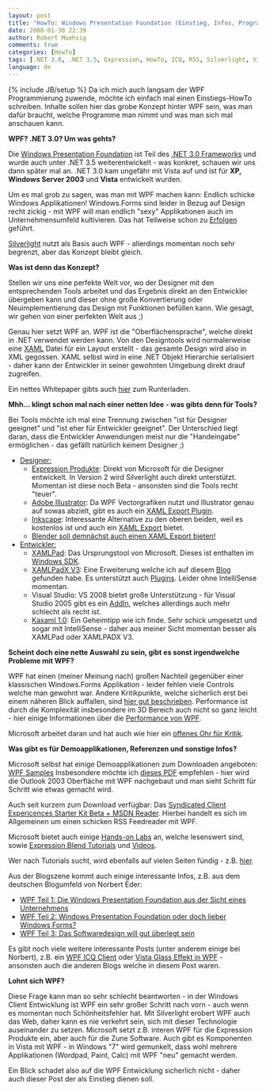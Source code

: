 ```yaml
---
layout: post
title: "HowTo: Windows Presentation Foundation (Einstieg, Infos, Programme, Überblick)"
date: 2008-01-30 22:39
author: Robert Muehsig
comments: true
categories: [HowTo]
tags: [.NET 3.0, .NET 3.5, Expression, HowTo, ICQ, RSS, Silverlight, Vista, WPF]
language: de
---
```

{% include JB/setup %}
Da ich mich auch langsam der WPF Programmierung zuwende, möchte ich einfach mal einen Einstiegs-HowTo schreiben. Inhalte sollen hier das grobe Konzept hinter WPF sein, was man dafür braucht, welche Programme man nimmt und was man sich mal anschauen kann.

<strong>WPF? .NET 3.0? Um was gehts?</strong>

Die <a href="http://de.wikipedia.org/wiki/Windows_Presentation_Foundation" target="_blank">Windows Presentation Foundation</a> ist Teil des <a href="http://de.wikipedia.org/wiki/.NET_Framework_3.0#.NET_3.0_und_Vista" target="_blank">.NET 3.0 Frameworks</a> und wurde auch unter .NET 3.5 weiterentwickelt - was konkret, schauen wir uns dann später mal an. .NET 3.0 kam ungefähr mit Vista auf und ist für <strong>XP, Windows Server 2003</strong> und <strong>Vista</strong> entwickelt wurden.

Um es mal grob zu sagen, was man mit WPF machen kann: Endlich schicke Windows Applikationen! Windows.Forms sind leider in Bezug auf Design recht zickig - mit WPF will man endlich "sexy" Applikationen auch im Unternehmensumfeld kultivieren. Das hat Teilweise schon zu <a href="http://www.istartedsomething.com/20080109/frog-design-wpf-sexy-enterprise-software/" target="_blank">Erfolgen</a> geführt.

<a href="http://de.wikipedia.org/wiki/Silverlight" target="_blank">Silverlight</a> nutzt als Basis auch WPF - allerdings momentan noch sehr begrenzt, aber das Konzept bleibt gleich.

<strong>Was ist denn das Konzept?</strong>

Stellen wir uns eine perfekte Welt vor, wo der Designer mit den entsprechenden Tools arbeitet und das Ergebnis direkt an den Entwickler übergeben kann und dieser ohne große Konvertierung oder Neuimplementierung das Design mit Funktionen befüllen kann. Wie gesagt, wir gehen von einer perfekten Welt aus ;)

Genau hier setzt WPF an. WPF ist die "Oberflächensprache", welche direkt in .NET verwendet werden kann. Von den Designtools wird normalerweise eine <a href="http://de.wikipedia.org/wiki/XAML" target="_blank">XAML</a> Datei für ein Layout erstellt - das gesamte Design wird also in XML gegossen.
XAML selbst wird in eine .NET Objekt Hierarchie serialisiert - daher kann der Entwickler in seiner gewohnten Umgebung direkt drauf zugreifen.

Ein nettes Whitepaper gibts auch <a href="http://blogs.msdn.com/steffenr/archive/2007/12/19/whitepaper-xaml-wpf-und-den-neuen-design-workflow-verstehen.aspx" target="_blank">hier</a> zum Runterladen.

<strong>Mhh... klingt schon mal nach einer netten Idee - was gibts denn für Tools?</strong>

Bei Tools möchte ich mal eine Trennung zwischen "ist für Designer geeignet" und "ist eher für Entwickler geeignet". Der Unterschied liegt daran, dass die Entwickler Anwendungen meist nur die "Handeingabe" ermöglichen - das gefällt natürlich keinem Designer ;)
<ul>
	<li><u>Designer:</u>
<ul>
	<li><a href="http://www.microsoft.com/expression/" target="_blank">Expression Produkte</a>: Direkt von Microsoft für die Designer entwickelt. In Version 2 wird Silverlight auch direkt unterstützt. Momentan ist diese noch Beta - ansonsten sind die Tools recht "teuer".</li>
	<li><a href="http://www.adobe.com/products/illustrator/" target="_blank">Adobe Illustrator</a>: Da WPF Vectorgrafiken nutzt und Illustrator genau auf sowas abzielt, gibt es auch ein <a href="http://www.mikeswanson.com/xamlexport/" target="_blank">XAML Export Plugin</a>.</li>
	<li><a href="http://www.inkscape.org/" target="_blank">Inkscape</a>: Interessante Alternative zu den oberen beiden, weil es kostenlos ist und auch ein <a href="http://weblogs.asp.net/jgalloway/archive/2008/01/10/inkscape-to-support-xaml-export.aspx" target="_blank">XAML Export</a> bietet.</li>
	<li><a href="http://blogs.msdn.com/wpf3d/archive/2008/01/28/blender-to-xaml-exporter-updated.aspx" target="_blank">Blender soll demnächst auch einen XAML Export bieten!</a></li>
</ul>
</li>
	<li><u>Entwickler:</u>
<ul>
	<li><a href="http://msdn2.microsoft.com/en-us/library/ms742398.aspx" target="_blank">XAMLPad</a>: Das Ursprungstool von Microsoft. Dieses ist enthalten im <a href="http://www.microsoft.com/downloads/details.aspx?familyid=C2B1E300-F358-4523-B479-F53D234CDCCF&amp;displaylang=en" target="_blank">Windows SDK</a>.</li>
	<li><a href="http://blogs.msdn.com/llobo/archive/2007/12/22/xamlpadx-v3-0.aspx" target="_blank">XAMLPadX V3</a>: Eine Erweiterung welche ich auf diesem <a href="http://blogs.msdn.com/llobo/default.aspx" target="_blank">Blog</a> gefunden habe. Es unterstützt auch <a href="http://blogs.msdn.com/llobo/archive/2007/12/26/creating-addins-for-xamlpadx.aspx" target="_blank">Plugins</a>. Leider ohne IntelliSense momentan.</li>
	<li>Visual Studio: VS 2008 bietet große Unterstützung - für Visual Studio 2005 gibt es ein <a href="{{BASE_PATH}}/2007/10/30/howto-visual-studio-2005-fr-net-30-wpf-wcf-wf-rsten/" target="_blank">AddIn</a>, welches allerdings auch mehr schlecht als recht ist.</li>
	<li><a href="http://notstatic.com/archives/121" target="_blank">Kaxaml 1.0</a>: Ein Geheimtipp wie ich finde. Sehr schick umgesetzt und sogar mit IntelliSense - daher aus meiner Sicht momentan besser als XAMLPad oder XAMLPADX V3.</li>
</ul>
</li>
</ul>
<strong>Scheint doch eine nette Auswahl zu sein, gibt es sonst irgendwelche Probleme mit WPF?</strong>

WPF hat einen (meiner Meinung nach) großen Nachteil gegenüber einer klassischen Windows.Forms Applikation - leider fehlen viele Controls welche man gewohnt war. Andere Kritikpunkte, welche sicherlich erst bei einem näheren Blick auffallen, sind <a href="http://weblogs.asp.net/okloeten/archive/2007/12/22/5489157.aspx" target="_blank">hier gut beschrieben</a>. Performance ist durch die Komplexität insbesondere im 3D Bereich auch nicht so ganz leicht - hier einige Informationen über die <a href="http://weblogs.asp.net/okloeten/archive/2007/12/18/5467521.aspx" target="_blank">Performance von WPF</a>.

Microsoft arbeitet daran und hat auch wie hier ein <a href="http://blogs.msdn.com/llobo/archive/2008/01/30/want-some-wpf-improvements-features-tell-us.aspx" target="_blank">offenes Ohr für Kritik</a>.

<strong>Was gibt es für Demoapplikationen, Referenzen und sonstige Infos?</strong>

Microsoft selbst hat einige Demoapplikationen zum Downloaden angeboten: <a href="http://windowsclient.net/downloads/folders/wpfsamples/default.aspx" target="_blank">WPF Samples</a>
Insbesondere möchte ich <a href="http://www.00001001.ch/download/HOL/WPF/Outlook_HOL_WPF.pdf" target="_blank">dieses PDF</a> empfehlen - hier wird die Outlook 2003 Oberfläche mit WPF nachgebaut und man sieht Schritt für Schritt wie etwas gemacht wird.

Auch seit kurzem zum Download verfügbar: Das <a href="http://windowsclient.net/wpf/starter-kits/sce.aspx" target="_blank">Syndicated Client Expericences Starter Kit Beta + MSDN Reader</a>. Hierbei handelt es sich im Allgemeinen um einen schicken RSS Feedreader mit WPF.

Microsoft bietet auch einige <a href="http://windowsclient.net/downloads/folders/hands-on-labs/default.aspx" target="_blank">Hands-on Labs</a> an, welche lesenswert sind, sowie <a href="http://www.microsoft.com/expression/kc/resources.aspx?product=blend&amp;type=selfstudy" target="_blank">Expression Blend Tutorials</a> und <a href="http://www.microsoft.com/expression/kc/resources.aspx?product=blend&amp;type=video" target="_blank">Videos</a>.

Wer nach Tutorials sucht, wird ebenfalls auf vielen Seiten fündig - z.B. <a href="http://www.tutorials.de/forum/net-tutorials/248017-windows-presentation-foundation-teil-1-einfuehrung.html">hier</a>.

Aus der Blogszene kommt auch einige interessante Infos, z.B. aus dem deutschen Blogumfeld von Norbert Eder:
<ul>
	<li><a href="http://blog.norberteder.com/index.php?entry=entry071001-201438" target="_blank">WPF Teil 1: Die Windows Presentation Foundation aus der Sicht eines Unternehmens</a></li>
	<li><a href="http://blog.norberteder.com/index.php?entry=entry071024-092559" target="_blank">WPF Teil 2: Windows Presentation Foundation oder doch lieber Windows Forms?</a></li>
	<li><a href="http://blog.norberteder.com/index.php?entry=entry080102-202416" target="_blank">WPF Teil 3: Das Softwaredesign will gut überlegt sein</a></li>
</ul>
Es gibt noch viele weitere interessante Posts (unter anderem einige bei Norbert), z.B. ein <a href="http://vb-magazin.de/forums/blogs/janm/archive/2007/12/27/14373.aspx" target="_blank">WPF ICQ Client</a> oder <a href="{{BASE_PATH}}/2008/01/17/howto-wpf-windows-mit-dem-vista-glass-effekt-ausstatten/" target="_blank">Vista Glass Effekt in WPF</a> - ansonsten auch die anderen Blogs welche in diesem Post waren.

<strong>Lohnt sich WPF?</strong>

Diese Frage kann man so sehr schlecht beantworten - in der Windows Client Entwicklung ist WPF ein sehr großer Schritt nach vorn - auch wenn es momentan noch Schönheitsfehler hat. Mit Silverlight erobert WPF auch das Web, daher kann es nie verkehrt sein, sich mit dieser Technologie auseinander zu setzen. Microsoft setzt z.B. interen WPF für die Expression Produkte ein, aber auch für die Zune Software. Auch gibt es Komponenten in Vista mit WPF - in Windows "7" wird gemunkelt, dass wohl mehrere Applikationen (Wordpad, Paint, Calc) mit WPF "neu" gemacht werden.

Ein Blick schadet also auf die WPF Entwicklung sicherlich nicht - daher auch dieser Post der als Einstieg dienen soll.
